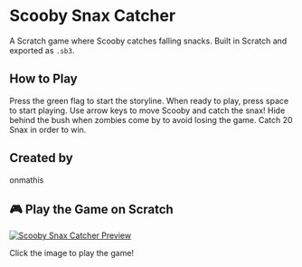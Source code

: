 # Scooby Snax Catcher
A Scratch game where Scooby catches falling snacks. Built in Scratch and exported as `.sb3`.

## How to Play
Press the green flag to start the storyline. When ready to play, press space to start playing. Use arrow keys to move Scooby and catch the snax! Hide behind the bush when zombies come by to avoid losing the game. Catch 20 Snax in order to win. 

## Created by
onmathis

## 🎮 Play the Game on Scratch

[![Scooby Snax Catcher Preview](https://upload.wikimedia.org/wikipedia/commons/6/6a/Scratch_Logo.png)](https://scratch.mit.edu/projects/123456789/)

Click the image to play the game!
